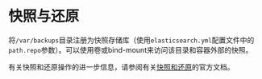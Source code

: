 # 快照与还原

将`/var/backups`目录注册为快照存储库（使用`elasticsearch.yml`配置文件中的`path.repo`参数）。可以使用卷或bind-mount来访问该目录和容器外部的快照。

有关快照和还原操作的进一步信息，请参阅有关[快照和还原](https://www.elastic.co/guide/en/elasticsearch/reference/current/modules-snapshots.html)的官方文档。